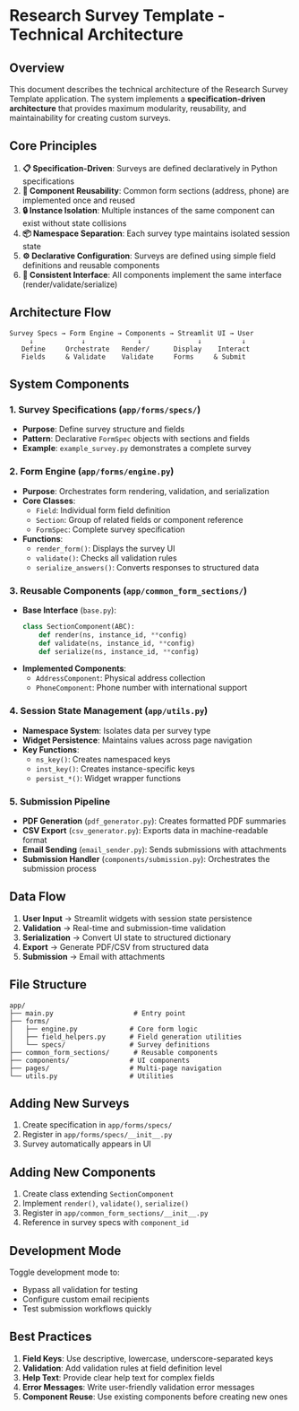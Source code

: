# Research Survey Template - Technical Architecture

## Overview

This document describes the technical architecture of the Research Survey Template application. The system implements a **specification-driven architecture** that provides maximum modularity, reusability, and maintainability for creating custom surveys.

## Core Principles

1. **📋 Specification-Driven**: Surveys are defined declaratively in Python specifications
2. **🔧 Component Reusability**: Common form sections (address, phone) are implemented once and reused
3. **🔒 Instance Isolation**: Multiple instances of the same component can exist without state collisions
4. **📦 Namespace Separation**: Each survey type maintains isolated session state
5. **⚙️ Declarative Configuration**: Surveys are defined using simple field definitions and reusable components
6. **🎯 Consistent Interface**: All components implement the same interface (render/validate/serialize)

## Architecture Flow

```
Survey Specs → Form Engine → Components → Streamlit UI → User
     ↓            ↓             ↓              ↓          ↓
   Define     Orchestrate   Render/      Display    Interact
   Fields     & Validate    Validate     Forms     & Submit
```

## System Components

### 1. Survey Specifications (`app/forms/specs/`)
- **Purpose**: Define survey structure and fields
- **Pattern**: Declarative `FormSpec` objects with sections and fields
- **Example**: `example_survey.py` demonstrates a complete survey

### 2. Form Engine (`app/forms/engine.py`)
- **Purpose**: Orchestrates form rendering, validation, and serialization
- **Core Classes**:
  - `Field`: Individual form field definition
  - `Section`: Group of related fields or component reference
  - `FormSpec`: Complete survey specification
- **Functions**:
  - `render_form()`: Displays the survey UI
  - `validate()`: Checks all validation rules
  - `serialize_answers()`: Converts responses to structured data

### 3. Reusable Components (`app/common_form_sections/`)
- **Base Interface** (`base.py`):
  ```python
  class SectionComponent(ABC):
      def render(ns, instance_id, **config)
      def validate(ns, instance_id, **config) 
      def serialize(ns, instance_id, **config)
  ```
- **Implemented Components**:
  - `AddressComponent`: Physical address collection
  - `PhoneComponent`: Phone number with international support

### 4. Session State Management (`app/utils.py`)
- **Namespace System**: Isolates data per survey type
- **Widget Persistence**: Maintains values across page navigation
- **Key Functions**:
  - `ns_key()`: Creates namespaced keys
  - `inst_key()`: Creates instance-specific keys
  - `persist_*()`: Widget wrapper functions

### 5. Submission Pipeline
- **PDF Generation** (`pdf_generator.py`): Creates formatted PDF summaries
- **CSV Export** (`csv_generator.py`): Exports data in machine-readable format
- **Email Sending** (`email_sender.py`): Sends submissions with attachments
- **Submission Handler** (`components/submission.py`): Orchestrates the submission process

## Data Flow

1. **User Input** → Streamlit widgets with session state persistence
2. **Validation** → Real-time and submission-time validation
3. **Serialization** → Convert UI state to structured dictionary
4. **Export** → Generate PDF/CSV from structured data
5. **Submission** → Email with attachments

## File Structure

```
app/
├── main.py                    # Entry point
├── forms/
│   ├── engine.py             # Core form logic
│   ├── field_helpers.py      # Field generation utilities
│   └── specs/                # Survey definitions
├── common_form_sections/      # Reusable components
├── components/               # UI components
├── pages/                    # Multi-page navigation
└── utils.py                  # Utilities
```

## Adding New Surveys

1. Create specification in `app/forms/specs/`
2. Register in `app/forms/specs/__init__.py`
3. Survey automatically appears in UI

## Adding New Components

1. Create class extending `SectionComponent`
2. Implement `render()`, `validate()`, `serialize()`
3. Register in `app/common_form_sections/__init__.py`
4. Reference in survey specs with `component_id`

## Development Mode

Toggle development mode to:
- Bypass all validation for testing
- Configure custom email recipients
- Test submission workflows quickly

## Best Practices

1. **Field Keys**: Use descriptive, lowercase, underscore-separated keys
2. **Validation**: Add validation rules at field definition level
3. **Help Text**: Provide clear help text for complex fields
4. **Error Messages**: Write user-friendly validation error messages
5. **Component Reuse**: Use existing components before creating new ones
